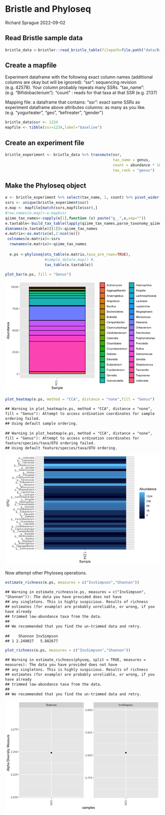 Bristle and Phyloseq
================
Richard Sprague
2022-09-02

## Read Bristle sample data

``` r
bristle_data <-bristler::read_bristle_table(filepath=file.path("data/BristleHealthRaw.xlsx"))
```

## Create a mapfile

Experiment dataframe with the following exact column names (additional
columns are okay but will be ignored): “ssr”: sequencing revision
(e.g. 42578). Your column probably repeats many SSRs. “tax_name”:
(e.g. “Bifidobacterium”). “count” : reads for that taxa at that SSR
(e.g. 2137)

Mapping file: a dataframe that contains: “ssr”: exact same SSRs as
experiment dataframe above attributes columns: as many as you like.
(e.g. “yogurteater”, “geo”, “kefireater”, “gender”)

``` r
bristle_data$ssr <- 1234
mapfile <- tibble(ssr=1234,label="baseline")
```

## Create an experiment file

``` r
bristle_experiment <- bristle_data %>% transmute(ssr,
                                                 tax_name = genus,
                                                 count = abundance * 10000,
                                                 tax_rank = "genus")
```

## Make the Phyloseq object

``` r
e <- bristle_experiment %>% select(tax_name, 1, count) %>% pivot_wider(names_from = ssr, values_from = count, values_fn = {sum})
ssrs <- unique(bristle_experiment$ssr)
e.map <- mapfile[match(ssrs,mapfile$ssr),]
#row.names(e.map)<-e.map$ssr
qiime_tax_names<-sapply(e[1],function (x) paste("g__",x,sep=""))
e.taxtable<-build_tax_table(lapply(qiime_tax_names,parse_taxonomy_qiime))
dimnames(e.taxtable)[[1]]<-qiime_tax_names
e.matrix<-as.matrix(e[,2:ncol(e)])
 colnames(e.matrix)<-ssrs
  rownames(e.matrix)<-qiime_tax_names

  e.ps <-phyloseq(otu_table(e.matrix,taxa_are_rows=TRUE),
                  #sample_data(e.map)) #,
                  tax_table(e.taxtable))
```

``` r
plot_bar(e.ps, fill = "Genus")
```

![](bristle_phyloseq_files/figure-gfm/unnamed-chunk-5-1.png)<!-- -->

``` r
plot_heatmap(e.ps, method = "CCA", distance = "none",fill = "Genus")
```

    ## Warning in plot_heatmap(e.ps, method = "CCA", distance = "none", fill = "Genus"): Attempt to access ordination coordinates for sample ordering failed.
    ## Using default sample ordering.

    ## Warning in plot_heatmap(e.ps, method = "CCA", distance = "none", fill = "Genus"): Attempt to access ordination coordinates for feature/species/taxa/OTU ordering failed.
    ## Using default feature/species/taxa/OTU ordering.

![](bristle_phyloseq_files/figure-gfm/unnamed-chunk-5-2.png)<!-- -->

Now attempt other Phyloseq operations.

``` r
estimate_richness(e.ps, measures = c("InvSimpson","Shannon"))
```

    ## Warning in estimate_richness(e.ps, measures = c("InvSimpson", "Shannon")): The data you have provided does not have
    ## any singletons. This is highly suspicious. Results of richness
    ## estimates (for example) are probably unreliable, or wrong, if you have already
    ## trimmed low-abundance taxa from the data.
    ## 
    ## We recommended that you find the un-trimmed data and retry.

    ##    Shannon InvSimpson
    ## 1 2.249027   5.802677

``` r
plot_richness(e.ps, measures = c("InvSimpson","Shannon"))
```

    ## Warning in estimate_richness(physeq, split = TRUE, measures = measures): The data you have provided does not have
    ## any singletons. This is highly suspicious. Results of richness
    ## estimates (for example) are probably unreliable, or wrong, if you have already
    ## trimmed low-abundance taxa from the data.
    ## 
    ## We recommended that you find the un-trimmed data and retry.

![](bristle_phyloseq_files/figure-gfm/unnamed-chunk-6-1.png)<!-- -->
